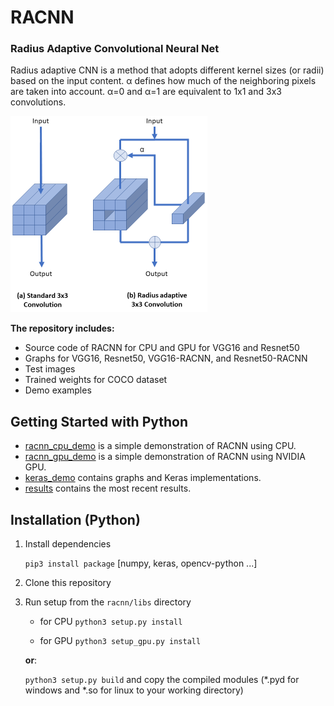# RACNN
### Radius Adaptive Convolutional Neural Net


Radius adaptive CNN is a method that adopts different kernel
sizes (or radii) based on the input content. α defines how much of
the neighboring pixels are taken into account. α=0 and α=1 are
equivalent to 1x1 and 3x3 convolutions.

![RACNN](images/racnn_blk.png)


**The repository includes:**
* Source code of RACNN for CPU and GPU for VGG16 and Resnet50
* Graphs for VGG16, Resnet50, VGG16-RACNN, and Resnet50-RACNN
* Test images
* Trained weights for COCO dataset
* Demo examples


## Getting Started with Python
* [racnn_cpu_demo](racnn_cpu_demo.ipynb) is a simple demonstration of 
RACNN using CPU.
* [racnn_gpu_demo](racnn_gpu_demo.ipynb) is a simple demonstration of 
RACNN using NVIDIA GPU.
* [keras_demo](../keras/keras_demo.ipynb) contains graphs and Keras implementations.
* [results](../results/results.ipynb) contains the most recent results.


## Installation (Python)

1. Install dependencies

   `pip3 install package` [numpy, keras, opencv-python  ...]

2. Clone this repository

3. Run setup from the `racnn/libs` directory
    * for CPU
    `python3 setup.py install`

    * for GPU
    `python3 setup_gpu.py install`

	**or**:

	`python3 setup.py build` and copy the compiled modules (*.pyd for windows and *.so for linux to your working directory) 	
     

